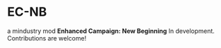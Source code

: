 # EC-NB
a mindustry mod
**Enhanced Campaign: New Beginning**
In development. Contributions are welcome!
